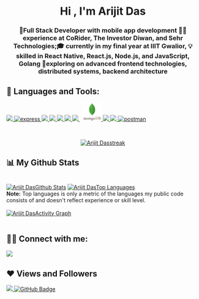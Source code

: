 <!-- <h1 align="center">Hi <img src="https://raw.githubusercontent.com/MartinHeinz/MartinHeinz/master/wave.gif" width="10px">, I'm Arijit Das</h1> -->
<h1 align="center">Hi , I'm Arijit Das</h1>
<h3 align="center">🌟Full Stack Developer with mobile app development 👨‍💻 experience at CoRider, The Investor Diwan, and Sehr Technologies;🎓 currently in my final year at IIIT Gwalior, 💡skilled in React Native, React.js, Node.js, and JavaScript, Golang 🌱exploring on advanced frontend technologies, distributed systems, backend architecture</h3> 

## 🚀 Languages and Tools:

<p align="left"> 

<a href="https://developer.mozilla.org/en-US/docs/Web/JavaScript" target="_blank"> <img src="https://img.icons8.com/color/48/000000/javascript.png"/> </a> 
 <a href="https://expressjs.com" target="_blank"> <img src="https://upload.wikimedia.org/wikipedia/commons/thumb/0/05/Go_Logo_Blue.svg/1200px-Go_Logo_Blue.svg.png" alt="express" width="40" height="40"/> </a>
 <a href="https://www.w3schools.com/cpp/" target="_blank"> <img src="https://img.icons8.com/ios-filled/50/fa314a/c-plus-plus-logo.png"/> </a>
 <a href="https://git-scm.com/" target="_blank"> <img src="https://img.icons8.com/color/48/000000/git.png"/> </a> 
<a href="https://reactjs.org/" target="_blank"> <img src="https://img.icons8.com/color/48/000000/react-native.png"/> </a>
    <a href="https://redux.js.org" target="_blank"> <img src="https://img.icons8.com/color/48/000000/redux.png"/> </a>
    <a style="padding-right:8px;" href="https://nodejs.org" target="_blank"> <img src="https://img.icons8.com/color/48/000000/nodejs.png"/> </a>
<a href="https://www.mongodb.com/" target="_blank"> <img src="https://raw.githubusercontent.com/devicons/devicon/master/icons/mongodb/mongodb-original-wordmark.svg" alt="mongodb" width="48" height="48"/> </a> 
   <a href="https://www.w3schools.com/css/" target="_blank"> <img  src="https://img.icons8.com/color/48/000000/css3.png"/> </a> 
    <a href="https://getbootstrap.com" target="_blank"> <img src="https://img.icons8.com/color/48/000000/bootstrap.png"/> </a>
    <a href="https://postman.com" target="_blank"> <img src="https://www.vectorlogo.zone/logos/getpostman/getpostman-icon.svg" alt="postman" width="45" height="45"/> </a>  
        
  



  


</p>

<!-- [![React Badge](https://img.shields.io/badge/-React-61DBFB?style=for-the-badge&labelColor=black&logo=react&logoColor=61DBFB)](#)  [![Javascript Badge](https://img.shields.io/badge/-Javascript-F0DB4F?style=for-the-badge&labelColor=black&logo=javascript&logoColor=F0DB4F)](#) [![Typescript Badge](https://img.shields.io/badge/-Typescript-007acc?style=for-the-badge&labelColor=black&logo=typescript&logoColor=007acc)](#) [![Nodejs Badge](https://img.shields.io/badge/-Nodejs-3C873A?style=for-the-badge&labelColor=black&logo=node.js&logoColor=3C873A)](#) [![GraphQL Badge](https://img.shields.io/badge/-GraphQl-e535ab?style=for-the-badge&labelColor=black&logo=node.js&logoColor=e535ab)](#) -->
<br/>

<p align="center">
    <a href="https://github.com/arijitdas13105/github-readme-streak-stats">
        <img title="🔥 Get streak stats for your profile at git.io/streak-stats" alt="Arijit Dasstreak" src="https://github-readme-streak-stats.herokuapp.com/?user=arijitdas13105&theme=black-ice&hide_border=true&stroke=0000&background=060A0CD0"/>
    </a>
</p>

## 📊 My Github Stats

  <br/>
    <a href="https://github.com/arijitdas13105/github-readme-stats"><img alt="Arijit DasGithub Stats" src="https://github-readme-stats.vercel.app/api?username=arijitdas13105&show_icons=true&count_private=true&theme=react&hide_border=true&bg_color=0D1117" /></a>
  <a href="https://github.com/arijitdas13105/github-readme-stats"><img alt="Arijit DasTop Languages" src="https://github-readme-stats.vercel.app/api/top-langs/?username=arijitdas13105&langs_count=8&count_private=true&layout=compact&theme=react&hide_border=true&bg_color=0D1117" /></a>
  <br/>
  <b>Note:</b> Top languages is only a metric of the languages my public code consists of and doesn't reflect experience or skill level.


<br/>
<br/>
<a href="https://github.com/arijitdas13105/github-readme-activity-graph"><img alt="Arijit DasActivity Graph" src="https://activity-graph.herokuapp.com/graph?username=arijitdas13105&bg_color=0D1117&color=5BCDEC&line=5BCDEC&point=FFFFFF&hide_border=true" /></a>

<!-- <a href="https://github.com/arijitdas13105/github-readme-activity-graph"><img alt="Arijit DasActivity Graph" src="https://activity-graph.herokuapp.com/graph?username=arijitdas13105&bg_color=0D1117&color=5BCDEC&line=5BCDEC&point=FFFFFF&hide_border=true" /></a> -->

<br/>
<br/>

## 🙋‍♂️ Connect with me:
<p align="center">

<a href = "https://www.linkedin.com/in/arijit-das-861753191/"><img src="https://img.icons8.com/fluent/48/000000/linkedin.png"/></a>
<!-- <a href = "https://www.quora.com/profile/Abhishek-Sawan-5"><img src="https://img.icons8.com/doodle/48/4a90e2/quora--v1.png"/> </a>
<a href = "https://www.instagram.com/arijitdas13105/"><img src="https://img.icons8.com/fluent/48/000000/instagram-new.png"/></a> -->

</p>

## ❤ Views and Followers
<a href="https://github.com/arijitdas13105/github-profile-views-counter">
    <img src="https://komarev.com/ghpvc/?username=arijitdas13105">
</a>
<a href="https://github.com/arijitdas13105?tab=followers"><img src="https://img.shields.io/github/followers/arijitdas13105?label=Followers&style=social" alt="GitHub Badge"></a>
